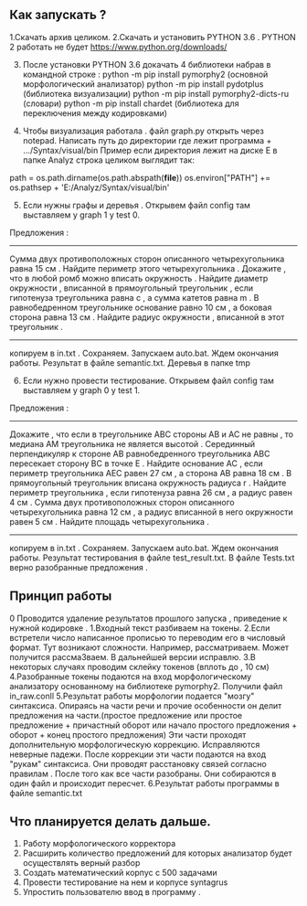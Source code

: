 Как запускать ?
-----------------
1.Скачать архив целиком. 
2.Скачать и установить PYTHON 3.6 . PYTHON 2 работать не будет 
https://www.python.org/downloads/

3. После установки PYTHON 3.6 докачать 4 библиотеки набрав в командной строке :
python -m pip install pymorphy2 (основной морфологический анализатор)
python -m pip install pydotplus (библиотека визуализации)
python -m pip install pymorphy2-dicts-ru (словари)
python -m pip install chardet (библиотека для переключения между кодировками)

4. Чтобы визуализация работала . файл graph.py открыть через notepad. Написать путь до директории где лежит программа + .../Syntax/visual/bin
Пример если директория лежит на диске E в папке Analyz строка целиком выглядит так:

path = os.path.dirname(os.path.abspath(__file__))
os.environ["PATH"] += os.pathsep + 'E:/Analyz/Syntax/visual/bin'

5. Если нужны графы и деревья . Открывем файл config там выставляем у graph 1 у test 0.

Предложения :

----------------------------------------------------------------------------------------------------------------------------------------------

Сумма двух противоположных сторон описанного четырехугольника равна 15 см . Найдите периметр этого четырехугольника .
Докажите , что в любой ромб можно вписать окружность .
Найдите диаметр окружности , вписанной в прямоугольный треугольник , если гипотенуза треугольника равна c , а сумма катетов равна m . 
В равнобедренном треугольнике основание равно 10 см , а боковая сторона равна 13 см . Найдите радиус окружности , вписанной в этот треугольник .

-----------------------------------------------------------------------------------------------------------------------------------------------

копируем в in.txt . Сохраняем. Запускаем auto.bat. Ждем окончания работы. Результат в файле semantic.txt. Деревья в папке tmp

6. Если нужно провести тестирование. Открывем файл config там выставляем у graph 0 у test 1.

Предложения :

----------------------------------------------------------------------------------------------------------------------------------------------

Докажите , что если в треугольнике ABC стороны AB и AC не равны , то медиана AM треугольника не является высотой .
Серединный перпендикуляр к стороне AB равнобедренного треугольника ABC пересекает сторону BC в точке E . Найдите основание AC , если периметр треугольника AEC равен 27 см , а сторона AB равна 18 см .
В прямоугольный треугольник вписана окружность радиуса r . Найдите периметр треугольника , если гипотенуза равна 26 см , а радиус равен 4 см .
Сумма двух противоположных сторон описанного четырехугольника равна 12 см , а радиус вписанной в него окружности равен 5 см . Найдите площадь четырехугольника .

--------------------------------------------------------------------------------------------------------------
копируем в in.txt . Сохраняем. Запускаем auto.bat. Ждем окончания работы. Результат тестирования в файле test_result.txt.
В файле Tests.txt верно разобранные предложения .

Принцип работы 
-------------------

0 Проводится удаление результатов прошлого запуска , приведение к нужной кодировке .
1.Входный текст разбиваем на токены.
2.Если встретели число написанное прописью то переводим его в числовый формат. Тут возникают сложности. Например, рассматриваем. Может получится рассма3ваем.
В дальнейшей версии исправлю.
3.В некоторых случаях проводим склейку токенов (вплоть до , 10 см)
4.Разобранные токены подаются на вход морфологическому анализатору основанному на библиотеке pymorphy2. Получили файл in_raw.conll
5.Результат работы морфологии подается "мозгу" синтаксиса. Опираясь на части речи и прочие особенности он 
делит предложения на части.(простое предложение или простое предложение + причастный оборот или начало простого предложения + оборот + конец простого предложения)
Эти части проходят дополнительную морфологическую коррекцию. Исправляются неверные падежи.
После коррекции эти части подаются на вход "рукам" синтаксиса. Они проводят расстановку связей согласно правилам .
После того как все части разобраны. Они собираются в один файл и происходит пересчет.
6.Результат работы программы в файле semantic.txt

Что планируется делать дальше.
-------------------------------- 
1. Работу морфологического корректора
2. Расширить количество предложений для которых анализатор будет осуществлять верный разбор
3. Создать математический корпус с 500 задачами
4. Провести тестирование на нем и корпусе syntagrus
5. Упростить пользователю ввод в программу . 
